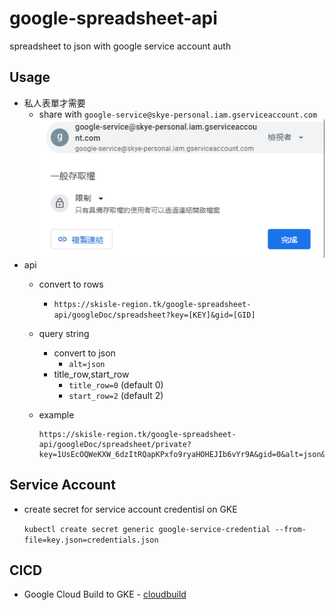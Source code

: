 # google-spreadsheet-api
spreadsheet to json with google service account auth

Usage
--
- 私人表單才需要
    - share with `google-service@skye-personal.iam.gserviceaccount.com`
    ![share with service account](img/share.png)
- api
    - convert to rows
      - `https://skisle-region.tk/google-spreadsheet-api/googleDoc/spreadsheet?key=[KEY]&gid=[GID]`

    - query string
        - convert to json
            - `alt=json`
        - title_row,start_row
            - `title_row=0` (default 0)
            - `start_row=2` (default 2)
    - example
        ```
        https://skisle-region.tk/google-spreadsheet-api/googleDoc/spreadsheet/private?key=1UsEcOQWeKXW_6dzItRQapKPxfo9ryaHOHEJIb6vYr9A&gid=0&alt=json&title_row=0&start_row=2
        ```

Service Account
--
 - create secret for service account credentisl on GKE

    `kubectl create secret generic google-service-credential --from-file=key.json=credentials.json`

CICD
--
- Google Cloud Build to GKE - [cloudbuild](cloudbuild.yaml)
